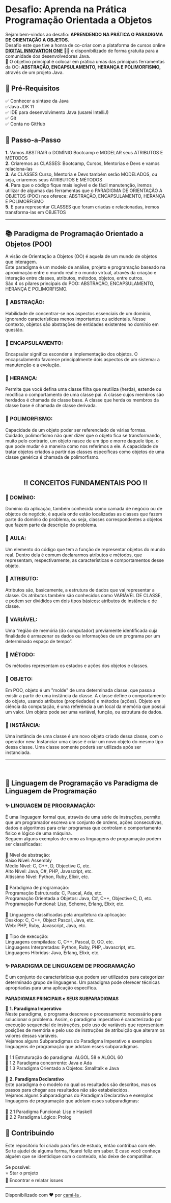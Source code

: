 <h1> Desafio: Aprenda na Prática Programação Orientada a Objetos</h1> 

<p> Sejam bem-vindos ao desafio: <strong>APRENDENDO NA PRÁTICA O PARADIGMA DE ORIENTAÇÃO A OBJETOS.</strong><br>Desafio este que tive a honra de co-criar com a plataforma de cursos online <strong><a href="https://web.digitalinnovation.one/">DIGITAL INNOVATION ONE</a></strong> 💛🧡 e disponibilizado de forma gratuita para a comunidade dos desenvolvedores Java.<br> 
    💎 O objetivo principal é colocar em prática umas das principais ferramentas da OO: <strong>ABSTRAÇÃO, ENCAPSULAMENTO, HERANÇA E POLIMORFISMO,</strong> através de um projeto Java. </p> 



<h2>🛑 Pré-Requisitos</h2> 

<p> 
✅ Conhecer a sintaxe da Java<br> 
✅Java JDK 11<br> 
✅ IDE para desenvolvimento Java (usarei IntelliJ)<br> 
✅ Git<br> 
✅ Conta no GitHub<br> 
</p> 


<h2> 👣 Passo-a-Passo</h2> 

<p> 
<strong>	1.</strong> Vamos ABSTRAIR o DOMÍNIO Bootcamp e MODELAR seus ATRIBUTOS E MÉTODOS <br> 
<strong>	2.</strong> Criaremos as CLASSES: Bootcamp, Cursos, Mentorias e Devs e vamos relaciona-las <br> 
<strong>	3.</strong> As CLASSES Curso, Mentoria e Devs também serão MODELADOS, ou seja, criaremos seus ATRIBUTOS E MÉTODOS <br>  
<strong>	4.</strong> Para que o código fique mais legível e de fácil manutenção, iremos utilizar de algumas das ferramentas que o PARADIGMA DE ORIENTAÇÃO A OBJETOS (POO) nos oferece: ABSTRAÇÃO, ENCAPSULAMENTO, HERANÇA E POLIMORFISMO <br> 
<strong>	5.</strong> E para representar CLASSES que foram criadas e relacionadas, iremos transforma-las em OBJETOS<br> 
</p> 

---- 

<h2> 📚 Paradigma de Programação Orientado a Objetos (POO) </h2> 

<p> 
A visão de Orientação a Objetos (OO) é aquela de um mundo de objetos que interagem.<br> 
Este paradigma é um modelo de análise, projeto e programação baseado na aproximação entre o mundo real e o mundo virtual, através da criação e interação entre classes, atributos, métodos, objetos, entre outros.<br> 
São 4 os pilares principais do POO: ABSTRAÇÃO, ENCAPSULAMENTO, HERANÇA E POLIMORFISMO.  
</p> 


<h3>🔺 ABSTRAÇÃO:</h3> 

<p> 
Habilidade de concentrar-se nos aspectos essenciais de um domínio, ignorando características menos importantes ou acidentais. Nesse contexto, objetos são abstrações de entidades existentes no domínio em questão.</p> 

<h3>🔺 ENCAPSULAMENTO:</h3> 

<p> Encapsular significa esconder a implementação dos objetos. O encapsulamento favorece principalmente dois aspectos de um sistema: a manutenção e a evolução.</p> 

<h3>🔺 HERANÇA:</h3> 

<p>Permite que você defina uma classe filha que reutiliza (herda), estende ou modifica o comportamento de uma classe pai. A classe cujos membros são herdados é chamada de classe base. A classe que herda os membros da classe base é chamada de classe derivada.</p> 

<h3> 🔺 POLIMORFISMO:</h3> 

<p>Capacidade de um objeto poder ser referenciado de várias formas. Cuidado, polimorfismo não quer dizer que o objeto fica se transformando, muito pelo contrário, um objeto nasce de um tipo e morre daquele tipo, o que pode mudar é a maneira como nos referimos a ele. A capacidade de tratar objetos criados a partir das classes específicas como objetos de uma classe genérica é chamada de polimorfismo.</p> 
<br> 
<h2 align="center"> ‼️ CONCEITOS FUNDAMENTAIS POO ‼️ </h2> 
<p> 
<h3>🔻 DOMÍNIO:</h3> 
Domínio da aplicação, também conhecida como camada de negócio ou de objetos de negócio, é aquela onde estão localizadas as classes que fazem parte do domínio do problema, ou seja, classes correspondentes a objetos que fazem parte da descrição do problema. 

<h3>🔻 AULA: </h3> 
Um elemento do código que tem a função de representar objetos do mundo real. Dentro dela é comum declararmos atributos e métodos, que representam, respectivamente, as características e comportamentos desse objeto. 

<h3>🔻 ATRIBUTO: </h3> 
Atributos são, basicamente, a estrutura de dados que vai representar a classe. Os atributos também são conhecidos como VARIÁVEL DE CLASSE, e podem ser divididos em dois tipos básicos: atributos de instância e de classe.  

<h3>🔻 VARIÁVEL: </h3> 
Uma “região de memória (do computador) previamente identificada cuja finalidade é armazenar os dados ou informações de um programa por um determinado espaço de tempo”. 

<h3>🔻 MÉTODO: </h3> 
Os métodos representam os estados e ações dos objetos e classes. 

<h3>🔻 OBJETO: </h3> 
Em POO, objeto é um "molde" de uma determinada classe, que passa a existir a partir de uma instância da classe. A classe define o comportamento do objeto, usando atributos (propriedades) e métodos (ações). 
Objeto em ciência da computação, é uma referência a um local da memória que possui um valor. Um objeto pode ser uma variável, função, ou estrutura de dados.  

<h3>🔻 INSTÂNCIA: </h3> 
Uma instância de uma classe é um novo objeto criado dessa classe, com o operador new. Instanciar uma classe é criar um novo objeto do mesmo tipo dessa classe. Uma classe somente poderá ser utilizada após ser instanciada. 

</p> 

------------ 
<br> 

<h2> 🧮 Linguagem de Programação vs Paradigma de Linguagem de Programação</h2> 

<p> 
<h3> ✨ LINGUAGEM DE PROGRAMAÇÃO:</h3>  
É uma linguagem formal que, através de uma série de instruções, permite que um programador escreva um conjunto de ordens, ações consecutivas, dados e algoritmos para criar programas que controlam o comportamento físico e lógico de uma máquina.<br> 
Seguem alguns exemplos de como as linguagens de programação podem ser classificadas:<br> 
<br> 
🔺 Nível de abstração:<br> 
Baixo Nível: Assembly<br> 
Médio Nível: C, C++, D, Objective C, etc.<br> 
Alto Nível: Java, C#, PHP, Javascript, etc.<br> 
Altíssimo Nível: Python, Ruby, Elixir, etc.<br> 
<br> 
🔺 Paradigma de programação:<br> 
Programação Estruturada: C, Pascal, Ada, etc.<br> 
Programação Orientada a Objetos: Java, C#, C++, Objective C, D, etc.<br> 
Programação Funcional: Lisp, Scheme, Erlang, Elixir, etc.<br> 
<br> 
🔺 Linguagens classificadas pela arquitetura da aplicação:<br> 
Desktop: C, C++, Object Pascal, Java, etc.<br> 
Web: PHP, Ruby, Javascript, Java, etc.<br> 
<br> 
🔺 Tipo de execução:<br> 
Linguagens compiladas: C, C++, Pascal, D, GO, etc.<br> 
Linguagens Interpretadas: Python, Ruby, PHP, Javascript, etc.<br> 
Linguagens Hibridas: Java, Erlang, Elixir, etc.<br> 


<h3> ✨ PARADIGMA DE LINGUAGEM DE PROGRAMAÇÃO</h3>  

É um conjunto de características que podem ser utilizados para categorizar determinado grupo de linguagens. Um paradigma pode oferecer técnicas apropriadas para uma aplicação específica.<br> 
<br> 
<strong>PARADIGMAS PRINCIPAIS e SEUS SUBPARADIGMAS</strong><br> 

🔸 <strong>1. Paradigma Imperativo</strong><br> 
Neste paradigma, o programa descreve o processamento necessário para solucionar o problema. Assim, o paradigma imperativo é caracterizado por execução sequencial de instruções, pelo uso de variáveis que representam posições de memória e pelo uso de instruções de atribuição que alteram os valores dessas variáveis.<br> 
Vejamos alguns Subparadigmas do Paradigma Imperativo e exemplos linguagens de programação que adotam esses subparadigmas.<br> 
<br> 
🔸 1.1 Estruturação do paradigma: ALGOL 58 e ALGOL 60 <br> 
🔸  1.2 Paradigma concorrente: Java e Ada<br> 
🔸  1.3 Paradigma Orientado a Objetos: Smalltalk e Java<br> 
<br> 
🔹 <strong>2. Paradigma Declarativo</strong><br> 
Este paradigma é o modelo no qual os resultados são descritos, mas os passos para chegar aos resultados não são estabelecidos.<br> 
Vejamos alguns Subparadigmas do Paradigma Declarativo e exemplos linguagens de programação que adotam esses subparadigmas:<br> 
<br> 
🔹 2.1 Paradigma Funcional: Lisp e Haskell<br> 
🔹 2.2 Paradigma Lógico: Prolog<br> 
</p> 

<h2> 🤝 Contribuindo </h2> 

<p> 
Este repositório foi criado para fins de estudo, então contribua com ele.<br> 
Se te ajudei de alguma forma, ficarei feliz em saber. E caso você conheça alguém que se identidique com o conteúdo, não deixe de compatilhar.<br> 
<br> 
Se possível:<br> 
⭐️  Star o projeto<br> 
🐛 Encontrar e relatar issues<br> 
</p> 



------------ 

Disponibilizado com ♥ por [ cami-la ](https://www.linkedin.com/in/cami-la/ "cami-la"). 
